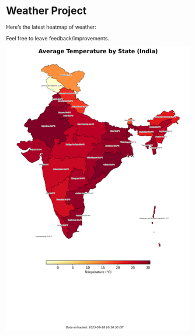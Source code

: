 # Weather Project

Here’s the latest heatmap of weather:

Feel free to leave feedback/improvements.

![India Heatmap](docs/assets/india_heatmap.png?v=CB8D40)
